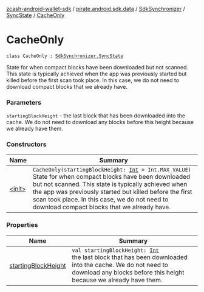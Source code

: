 [zcash-android-wallet-sdk](../../../../index.md) / [pirate.android.sdk.data](../../../index.md) / [SdkSynchronizer](../../index.md) / [SyncState](../index.md) / [CacheOnly](./index.md)

# CacheOnly

`class CacheOnly : `[`SdkSynchronizer.SyncState`](../index.md)

State for when compact blocks have been downloaded but not scanned. This state is typically achieved when the
app was previously started but killed before the first scan took place. In this case, we do not need to
download compact blocks that we already have.

### Parameters

`startingBlockHeight` - the last block that has been downloaded into the cache. We do not need to download
any blocks before this height because we already have them.

### Constructors

| Name | Summary |
|---|---|
| [&lt;init&gt;](-init-.md) | `CacheOnly(startingBlockHeight: `[`Int`](https://kotlinlang.org/api/latest/jvm/stdlib/kotlin/-int/index.html)` = Int.MAX_VALUE)`<br>State for when compact blocks have been downloaded but not scanned. This state is typically achieved when the app was previously started but killed before the first scan took place. In this case, we do not need to download compact blocks that we already have. |

### Properties

| Name | Summary |
|---|---|
| [startingBlockHeight](starting-block-height.md) | `val startingBlockHeight: `[`Int`](https://kotlinlang.org/api/latest/jvm/stdlib/kotlin/-int/index.html)<br>the last block that has been downloaded into the cache. We do not need to download any blocks before this height because we already have them. |
